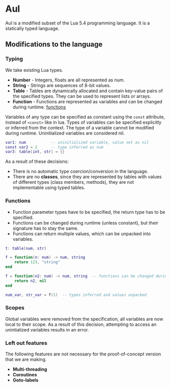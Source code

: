 
# Aul
Aul is a modified subset of the Lua 5.4 programming language. It is a statically typed language.

## Modifications to the language
### Typing
We take existing Lua types.
- **Number** -
    Integers, floats are all represented as num.
- **String** -
    Strings are sequences of 8-bit values.
- **Table** -
    Tables are dynamically allocated and contain key-value pairs of the specified types.
    They can be used to represent lists or arrays.
- **Function** -
    Functions are represented as variables and can be changed during runtime. [functions](#functions)

Variables of any type can be specified as constant using the `const` attribute,
instead of `<const>` like in lua.
Types of variables can be specified explicitly or inferred from the context.
The type of a variable cannot be modified during runtime.
Uninitialized variables are considered nil.
```lua
var1: num           -- uninitialized variable, value set as nil
const var2 = 2      -- type inferred as num
var3: table[int, str] = {}
```

As a result of these decisions:
- There is no automatic type coercion/conversion in the language.
- There are no **classes**, since they are represented by tables with values of
    different types (class members, methods), they are not implementable using typed tables.

### Functions
- Function parameter types have to be specified, the return type has to be specified.
- Functions can be changed during runtime (unless constant), but their signature has to stay the same.
- Functions can return multiple values, which can be unpacked into variables.
```lua
t: table[num, str]

f = function(n: num) -> num, string
    return 123, "string"
end

f = function(n2: num) -> num, string  -- functions can be changed during runtime
    return n2, nil
end

num_var, str_var = f(1)  -- types inferred and values unpacked
```

### Scopes
Global variables were removed from the specification, all variables are now
local to their scope. As a result of this decision, attempting to access an
unintialized variables results in an error.

### Left out features
The following features are not necessary for the proof-of-concept version that we are making.
- **Multi-threading**
- **Coroutines**
- **Goto-labels**
